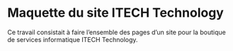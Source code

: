 # Maquette du site ITECH Technology
Ce travail consistait à faire l’ensemble des pages d’un site pour la boutique de services informatique ITECH Technology.
